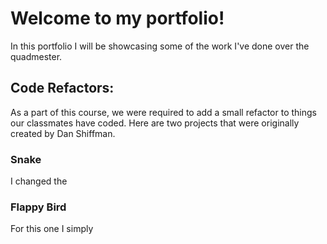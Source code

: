 # Welcome to my portfolio!  

In this portfolio I will be showcasing some of the work I've done over the quadmester.

## Code Refactors:  
As a part of this course, we were required to add a small refactor to things our classmates have coded. Here are two projects that were originally created by Dan Shiffman.

### Snake  
I changed the 

### Flappy Bird  
For this one I simply
